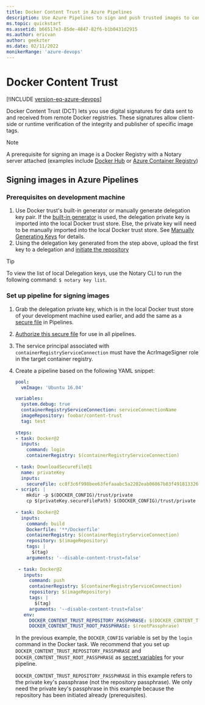 ```yaml
---
title: Docker Content Trust in Azure Pipelines
description: Use Azure Pipelines to sign and push trusted images to container registries
ms.topic: quickstart
ms.assetid: b66517e3-85de-4847-82f6-b1b0431d2915
ms.author: ericvan
author: geekzter
ms.date: 02/11/2022
monikerRange: 'azure-devops'
---
```

# Docker Content Trust

[!INCLUDE [version-eq-azure-devops](../../../includes/version-eq-azure-devops.md)]

Docker Content Trust (DCT) lets you use digital signatures for data sent to and received from remote Docker registries. These signatures allow client-side or runtime verification of the integrity and publisher of specific image tags.

> [!NOTE]
> A prerequisite for signing an image is a Docker Registry with a Notary server attached (examples include [Docker Hub](https://docs.docker.com/engine/security/trust/content_trust/) or [Azure Container Registry](/azure/container-registry/container-registry-content-trust))

## Signing images in Azure Pipelines

### Prerequisites on development machine

1. Use Docker trust's built-in generator or manually generate delegation key pair. If the [built-in generator](https://docs.docker.com/engine/security/trust/trust_delegation/#using-docker-trust-to-generate-keys) is used, the delegation private key is imported into the local Docker trust store. Else, the private key will need to be manually imported into the local Docker trust store. See [Manually Generating Keys](https://docs.docker.com/engine/security/trust/trust_delegation/#manually-generating-keys) for details.
1. Using the delegation key generated from the step above, upload the first key to a delegation and [initiate the repository](https://docs.docker.com/engine/security/trust/trust_delegation/#initiating-the-repository)

> [!Tip]
> To view the list of local Delegation keys, use the Notary CLI to run the following command: `$ notary key list`.

### Set up pipeline for signing images

1. Grab the delegation private key, which is in the local Docker trust store of your development machine used earlier, and add the same as a [secure file](../../library/secure-files.md) in Pipelines.
2. [Authorize this secure file](../../library/secure-files.md#secure-file-authorization) for use in all pipelines.
3. The service principal associated with `containerRegistryServiceConnection` must have the AcrImageSigner role in the target container registry.
4. Create a pipeline based on the following YAML snippet:

   ```yaml
   pool:
     vmImage: 'Ubuntu 16.04'

   variables:
     system.debug: true
     containerRegistryServiceConnection: serviceConnectionName
     imageRepository: foobar/content-trust
     tag: test
    
   steps:
   - task: Docker@2
     inputs:
       command: login
       containerRegistry: $(containerRegistryServiceConnection)
    
   - task: DownloadSecureFile@1
     name: privateKey
     inputs:
       secureFile: cc8f3c6f998bee63fefaaabc5a2202eab06867b83f491813326481f56a95466f.key
   - script: |
       mkdir -p $(DOCKER_CONFIG)/trust/private
       cp $(privateKey.secureFilePath) $(DOCKER_CONFIG)/trust/private
    
   - task: Docker@2
     inputs:
       command: build
       Dockerfile: '**/Dockerfile'
       containerRegistry: $(containerRegistryServiceConnection)
       repository: $(imageRepository)
       tags: |
         $(tag)
       arguments: '--disable-content-trust=false'
    
    - task: Docker@2
      inputs:
        command: push
        containerRegistry: $(containerRegistryServiceConnection)
        repository: $(imageRepository)
        tags: |
          $(tag)
        arguments: '--disable-content-trust=false'
      env:
        DOCKER_CONTENT_TRUST_REPOSITORY_PASSPHRASE: $(DOCKER_CONTENT_TRUST_REPOSITORY_PASSPHRASE)
        DOCKER_CONTENT_TRUST_ROOT_PASSPHRASE: $(rootPassphrase)
   ```

   In the previous example, the `DOCKER_CONFIG` variable is set by the `login` command in the Docker task. We recommend that you set up `DOCKER_CONTENT_TRUST_REPOSITORY_PASSPHRASE` and `DOCKER_CONTENT_TRUST_ROOT_PASSPHRASE` as [secret variables](../../process/variables.md#secret-variables) for your pipeline. 

    `DOCKER_CONTENT_TRUST_REPOSITORY_PASSPHRASE` in this example refers to the private key's passphrase (not the repository passphrase). We only need the private key's passphrase in this example because the repository has been initiated already (prerequisites).
